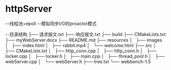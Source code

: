 # httpServer
--线程池+epoll
--模拟同步I/O的proactor模式

--目录结构
    ├── 请求报文.txt
    ├── 响应报文.txt
    ├── build
    ├── CMakeLists.txt
    ├── myWebServer.docx
    ├── README.md
    ├── resources
    │   ├── images
    │   ├── index.html
    │   ├── rabbit.mp4
    │   └── welcome.html
    ├── src
    │   ├── CMakeLists.txt
    │   ├── http_conn.cpp
    │   ├── http_conn.h
    │   ├── locker.cpp
    │   ├── locker.h
    │   ├── main.cpp
    │   ├── thread_pool.h
    │   ├── webServer.cpp
    │   └── webServer.h
    ├── tree.txt
    └── webbench-1.5

